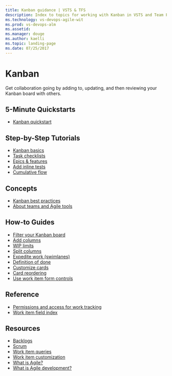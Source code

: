 ```yaml
---
title: Kanban guidance | VSTS & TFS
description: Index to topics for working with Kanban in VSTS and Team Foundation Server (TFS)  
ms.technology: vs-devops-agile-wit
ms.prod: vs-devops-alm
ms.assetid:  
ms.manager: douge
ms.author: kaelli
ms.topic: landing-page 
ms.date: 07/25/2017
---
```


# Kanban

Get collaboration going by adding to, updating, and then reviewing your Kanban board with others. 

<!---
## Overview  
[About Kanban and Agile project management](kanban-overview.md) 
[Backlogs, boards, & plans](/vsts/work/backlogs-boards-plans?toc=/vsts/work/kanban/toc.json&bc=/vsts/work/kanban/breadcrumb/toc.json)   
-->

## 5-Minute Quickstarts  

- [Kanban quickstart](kanban-quickstart.md)  

## Step-by-Step Tutorials

- [Kanban basics](kanban-basics.md)
- [Task checklists](add-task-checklists.md)
- [Epics & features](kanban-epics-features-stories.md)
- [Add inline tests](add-run-update-tests.md)
- [Cumulative flow](/vsts/report/guidance/cumulative-flow?toc=/vsts/work/kanban/toc.json&bc=/vsts/work/kanban/breadcrumb/toc.json)  


## Concepts 
      
- [Kanban best practices](best-practices-kanban.md)      
- [About teams and Agile tools](/vsts/work/about-teams-and-settings?toc=/vsts/work/kanban/toc.json&bc=/vsts/work/kanban/breadcrumb/toc.json)  


## How-to Guides

- [Filter your Kanban board](filter-kanban-board.md)  
- [Add columns](add-columns.md)  
- [WIP limits](wip-limits.md)  
- [Split columns](split-columns.md)  
- [Expedite work (swimlanes)](expedite-work.md)  
- [Definition of done](definition-of-done.md)  
- [Customize cards](/vsts/work/customize/customize-cards?toc=/vsts/work/kanban/toc.json&bc=/vsts/work/kanban/breadcrumb/toc.json)    
- [Card reordering](/vsts/work/customize/reorder-cards?toc=/vsts/work/kanban/toc.json&bc=/vsts/work/kanban/breadcrumb/toc.json)  
- [Use work item form controls](/vsts/work/concepts/work-item-form-controls?toc=/vsts/work/kanban/toc.json&bc=/vsts/work/kanban/breadcrumb/toc.json)    

## Reference   
- [Permissions and access for work tracking](/vsts/work/permissions-access-work-tracking?toc=/vsts/work/kanban/toc.json&bc=/vsts/work/kanban/breadcrumb/toc.json)  
- [Work item field index](/vsts/work/guidance/work-item-field?toc=/vsts/work/kanban/toc.json&bc=/vsts/work/kanban/breadcrumb/toc.json)      
 
  
## Resources 

- [Backlogs](../backlogs/index.md)
- [Scrum](../scrum/index.md)
- [Work item queries](../track/index.md)
- [Work item customization](../customize/index.md)
- [What is Agile?](https://www.visualstudio.com/learn/what-is-agile/)   
- [What is Agile development?](https://www.visualstudio.com/learn/what-is-agile-development/)  


<!--- 
Add Q&A about Can I add another Kanban board? 
--> 
